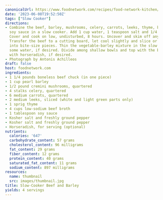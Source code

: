 ```yaml
---
canonicalUrl: https://www.foodnetwork.com/recipes/food-network-kitchen/slow-cooker-beef-and-barley-recipe-2106372
date: '2023-06-08T19:52:50Z'
tags: ["Slow Cooker"]
directions:
- Combine the beef, barley, mushrooms, celery, carrots, leeks, thyme, beef broth and
  soy sauce in a slow cooker. Add 1 cup water, 1 teaspoon salt and 1/4 teaspoon pepper.
  Cover and cook on low, undisturbed, 8 hours. Uncover and skim off any excess fat.
  Transfer the beef to a cutting board, let cool slightly and slice or shred by hand
  into bite-size pieces. Thin the vegetable-barley mixture in the slow cooker with
  some water, if desired. Divide among shallow bowls and top with the beef. Serve
  with horseradish, if desired.
- Photograph by Antonis Achilleos
draft: false
host: foodnetwork.com
ingredients:
- 1 1/4 pounds boneless beef chuck (in one piece)
- 1 cup pearl barley
- 1/2 pound cremini mushrooms, quartered
- 4 stalks celery, quartered
- 6 medium carrots, quartered
- 2 medium leeks, sliced (white and light green parts only)
- 1 sprig thyme
- 4 cups low-sodium beef broth
- 1 tablespoon soy sauce
- Kosher salt and freshly ground pepper
- Kosher salt and freshly ground pepper
- Horseradish, for serving (optional)
nutrients:
  calories: '647'
  carbohydrate_content: 57 grams
  cholesterol_content: 96 milligrams
  fat_content: 29 grams
  fiber_content: 12 grams
  protein_content: 40 grams
  saturated_fat_content: 11 grams
  sodium_content: 897 milligrams
resources:
  name: thumbnail
  src: images/thumbnail.jpg
title: Slow-Cooker Beef and Barley
yields: 4 servings
---
```


